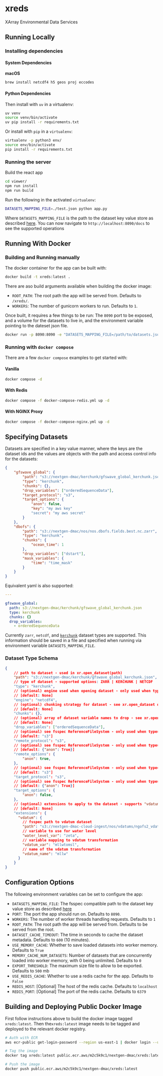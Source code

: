 # xreds

XArray Environmental Data Services

## Running Locally

### Installing dependencies

#### System Dependencies

**macOS**

```bash
brew install netcdf4 h5 geos proj eccodes
```

#### Python Dependencies

Then install with `uv` in a virtualenv:

```bash
uv venv
source venv/bin/activate
uv pip install -r requirements.txt
```

Or install with `pip` in a `virtualenv`:

```bash
virtualenv -p python3 env/
source env/bin/activate
pip install -r requirements.txt
```

### Running the server

Build the react app

```bash
cd viewer/
npm run install
npm run build
```

Run the following in the activated `virtualenv`:

```bash
DATASETS_MAPPING_FILE=./test.json python app.py
```

Where `DATASETS_MAPPING_FILE` is the path to the dataset key value store as described [here](./README.md#specifying-datasets). You can now navigate to `http://localhost:8090/docs` to see the supported operations

## Running With Docker

### Building and Running manually

The docker container for the app can be built with:

```bash
docker build -t xreds:latest .
```

There are aso build arguments available when building the docker image:

- `ROOT_PATH`: The root path the app will be served from. Defaults to `/xreds/`.
- `WORKERS`: The number of gunicorn workers to run. Defaults to `1`.

Once built, it requires a few things to be run: The `8090` port to be exposed, and a volume for the datasets to live in, and the environment variable pointing to the dateset json file.

```bash
docker run -p 8090:8090 -e "DATASETS_MAPPING_FILE=/path/to/datasets.json" -v "/path/to/datasets:/opt/xreds/datasets" xreds:latest
```

### Running with `docker compose`

There are a few `docker compose` examples to get started with:

#### Vanilla

```bash
docker compose -d
```

#### With Redis

```bash
docker compose -f docker-compose-redis.yml up -d
```

#### With NGINX Proxy

```bash
docker compose -f docker-compose-nginx.yml up -d
```

## Specifying Datasets

Datasets are specified in a key value manner, where the keys are the dataset ids and the values are objects with the path and access control info for the datasets:

```json
{
    "gfswave_global": {
        "path": "s3://nextgen-dmac/kerchunk/gfswave_global_kerchunk.json",
        "type": "kerchunk",
        "chunks": {},
        "drop_variables": ["orderedSequenceData"],
        "target_protocol": "s3",
        "target_options": {
            "anon": false,
            "key": "my aws key"
            "secret": "my aws secret"
        }
    },
    "dbofs": {
        "path": "s3://nextgen-dmac/nos/nos.dbofs.fields.best.nc.zarr",
        "type": "kerchunk",
        "chunks": {
            "ocean_time": 1
        },
        "drop_variables": ["dstart"],
        "mask_variables": {
            "time": "time_mask"
        }
    }
}
```

Equivalent yaml is also supported:

```yaml
---

gfswave_global:
  path: s3://nextgen-dmac/kerchunk/gfswave_global_kerchunk.json
  type: kerchunk
  chunks: {}
  drop_variables:
    - orderedSequenceData
```

Currently `zarr`, `netcdf`, and [`kerchunk`](https://github.com/fsspec/kerchunk) dataset types are supported. This information should be saved in a file and specified when running via environment variable `DATASETS_MAPPING_FILE`.

### Dataset Type Schema

```json
{
    // path to dataset - used in xr.open_dataset(path)
    "path": "s3://nextgen-dmac/kerchunk/gfswave_global_kerchunk.json",
    // type of dataset - supported options: ZARR | KERCHUNK | NETCDF
    "type": "kerchunk",
    // (optional) engine used when opening dataset - only used when type=netcdf
    // [default: None]
    "engine": "netcdf4",
    // (optional) chunking strategy for dataset - see xr.open_dataset docs
    // [default: None]
    "chunks": {},
    // (optional) array of dataset variable names to drop - see xr.open_dataset docs
    // [default: None]
    "drop_variables": ["orderedSequenceData"],
    // (optional) see fsspec ReferenceFileSystem - only used when type=kerchunk|zarr
    // [default: "s3"]
    "remote_protocol": "s3",
    // (optional) see fsspec ReferenceFileSystem - only used when type=kerchunk|zarr
    // [default: {"anon": True}]
    "remote_options": {
        "anon": true,
    },
    // (optional) see fsspec ReferenceFileSystem - only used when type=kerchunk|zarr
    // [default: "s3"]
    "target_protocol": "s3",
    // (optional) see fsspec ReferenceFileSystem - only used when type=kerchunk|zarr
    // [default: {"anon": True}]
    "target_options": {
        "anon": false,
    },
    // (optional) extensions to apply to the dataset - supports "vdatum" & "roms"
    // [default: None]
    "extensions": {
      "vdatum": {
        // fsspec path to vdatum dataset
        "path": "s3://nextgen-dmac-cloud-ingest/nos/vdatums/ngofs2_vdatums.nc.zarr", 
        // variable to use for water level
        "water_level_var": "zeta", 
        // variable mapping to vdatum transformation
        "vdatum_var": "mllwtomsl", 
        // name of the vdatum transformation
        "vdatum_name": "mllw" 
      }
    }
}
```

## Configuration Options

The following environment variables can be set to configure the app:

- `DATASETS_MAPPING_FILE`: The fsspec compatible path to the dataset key value store as described [here](./README.md#specifying-datasets)
- `PORT`: The port the app should run on. Defaults to `8090`.
- `WORKERS`: The number of worker threads handling requests. Defaults to `1`
- `ROOT_PATH`: The root path the app will be served from. Defaults to be served from the root.
- `DATASET_CACHE_TIMEOUT`: The time in seconds to cache the dataset metadata. Defaults to `600` (10 minutes).
- `USE_MEMORY_CACHE`: Whether to save loaded datasets into worker memory. Defaults to `True`
- `MEMORY_CACHE_NUM_DATASETS`: Number of datasets that are concurrently loaded into worker memory, with 0 being unlimited. Defaults to `0`
- `EXPORT_THRESHOLD`: The maximum size file to allow to be exported. Defaults to `500` mb
- `USE_REDIS_CACHE`: Whether to use a redis cache for the app. Defaults to `False`
- `REDIS_HOST`: [Optional] The host of the redis cache. Defaults to `localhost`
- `REDIS_PORT`: [Optional] The port of the redis cache. Defaults to `6379`

## Building and Deploying Public Docker Image

First follow instructions above to build the docker image tagged `xreds:latest`. Then the`xreds:latest` image needs to be tagged and deployed to the relevant docker registry.

```bash
# Auth with ECR
aws ecr-public get-login-password --region us-east-1 | docker login --username AWS --password-stdin public.ecr.aws/m2c5k9c1

# Tag the image
docker tag xreds:latest public.ecr.aws/m2c5k9c1/nextgen-dmac/xreds:latest

# Push the image
docker push public.ecr.aws/m2c5k9c1/nextgen-dmac/xreds:latest
```
